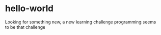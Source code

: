 # hello-world

Looking for something new, a new learning challenge 
programming seems to be that challenge

